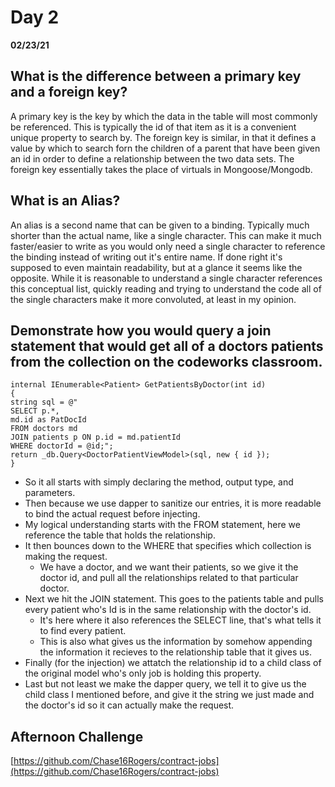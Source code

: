 # Day 2
__02/23/21__

## What is the difference between a primary key and a foreign key?

A primary key is the key by which the data in the table will most commonly be referenced. This is typically the id of that item as it is a convenient unique property to search by. The foreign key is similar, in that it defines a value by which to search forn the children of a parent that have been given an id in order to define a relationship between the two data sets. The foreign key essentially takes the place of virtuals in Mongoose/Mongodb.

## What is an Alias?

An alias is a second name that can be given to a binding. Typically much shorter than the actual name, like a single character. This can make it much faster/easier to write as you would only need a single character to reference the binding instead of writing out it's entire name. If done right it's supposed to even maintain readability, but at a glance it seems like the opposite. While it is reasonable to understand a single character references this conceptual list, quickly reading and trying to understand the code all of the single characters make it more convoluted, at least in my opinion.

## Demonstrate how you would query a join statement that would get all of a doctors patients from the collection on the codeworks classroom.

```
internal IEnumerable<Patient> GetPatientsByDoctor(int id)
{
string sql = @"
SELECT p.*,
md.id as PatDocId
FROM doctors md
JOIN patients p ON p.id = md.patientId
WHERE doctorId = @id;";
return _db.Query<DoctorPatientViewModel>(sql, new { id });
}
```
- So it all starts with simply declaring the method, output type, and parameters.
- Then because we use dapper to sanitize our entries, it is more readable to bind the actual request before injecting.
- My logical understanding starts with the FROM statement, here we reference the table that holds the relationship.
- It then bounces down to the WHERE that specifies which collection is making the request. 
  - We have a doctor, and we want their patients, so we give it the doctor id, and pull all the relationships related to that particular doctor.
- Next we hit the JOIN statement. This goes to the patients table and pulls every patient who's Id is in the same relationship with the doctor's id.
  - It's here where it also references the SELECT line, that's what tells it to find every patient.
  - This is also what gives us the information by somehow appending the information it recieves to the relationship table that it gives us.
- Finally (for the injection) we attatch the relationship id to a child class of the original model who's only job is holding this property.
- Last but not least we make the dapper query, we tell it to give us the child class I mentioned before, and give it the string we just made and the doctor's id so it can actually make the request. 
## Afternoon Challenge

[https://github.com/Chase16Rogers/contract-jobs](https://github.com/Chase16Rogers/contract-jobs)
